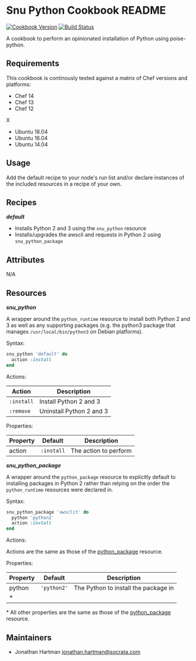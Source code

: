 # Snu Python Cookbook README

[![Cookbook Version](https://img.shields.io/cookbook/v/snu_python.svg)][cookbook]
[![Build Status](https://img.shields.io/travis/socrata-cookbooks/snu_python.svg)][travis]

[cookbook]: https://supermarket.chef.io/cookbooks/snu_python
[travis]: https://travis-ci.org/socrata-cookbooks/snu_python

A cookbook to perform an opinionated installation of Python using poise-python.

## Requirements

This cookbook is continously tested against a matrix of Chef versions and platforms:

- Chef 14
- Chef 13
- Chef 12

X

- Ubuntu 18.04
- Ubuntu 16.04
- Ubuntu 14.04

## Usage

Add the default recipe to your node's run list and/or declare instances of the included resources in a recipe of your own.

## Recipes

***default***

- Installs Python 2 and 3 using the `snu_python` resource
- Installs/upgrades the awscli and requests in Python 2 using `snu_python_package`

## Attributes

N/A

## Resources

***snu_python***

A wrapper around the `python_runtime` resource to install both Python 2 and 3 as well as any supporting packages (e.g. the python3 package that manages `/usr/local/bin/python3` on Debian platforms).

Syntax:

```ruby
snu_python 'default' do
  action :install
end
```

Actions:

| Action     | Description              |
|------------|--------------------------|
| `:install` | Install Python 2 and 3   |
| `:remove`  | Uninstall Python 2 and 3 |

Properties:

| Property | Default    | Description           |
|----------|------------|-----------------------|
| action   | `:install` | The action to perform |

***snu_python_package***

A wrapper around the `python_package` resource to explicitly default to installing packages in Python 2 rather than relying on the order the `python_runtime` resources were declared in.

Syntax:

```ruby
snu_python_package 'awsclit' do
  python 'python2'
  action :install
end
```

Actions:

Actions are the same as those of the [python_package](https://github.com/poise/poise-python#python_package) resource.

Properties:

| Property | Default     | Description                          |
|----------|-------------|--------------------------------------|
| python   | `'python2'` | The Python to install the package in |
| \*       |             |                                      |

\* All other properties are the same as those of the [python_package](https://github.com/poise/poise-python#python_package) resource.

## Maintainers

- Jonathan Hartman <jonathan.hartman@socrata.com>
